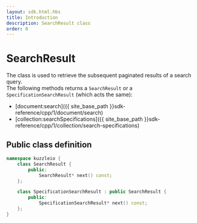 ```yaml
---
layout: sdk.html.hbs
title: Introduction
description: SearchResult class
order: 0
---
```


# SearchResult

The class is used to retrieve the subsequent paginated results of a search query.  
The following methods returns a `SearchResult` or a `SpecificationSearchResult` (which acts the same):
 - [document:search]({{ site_base_path }}sdk-reference/cpp/1/document/search)
 - [collection:searchSpecifications]({{ site_base_path }}sdk-reference/cpp/1/collection/search-specifications)

## Public class definition

```cpp
namespace kuzzleio {
    class SearchResult {
        public:
            SearchResult* next() const;
    };

    class SpecificationSearchResult : public SearchResult {
        public:
            SpecificationSearchResult* next() const;
    };
}
```
